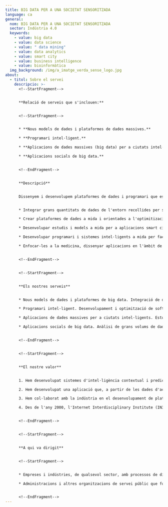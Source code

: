 ```yaml
---
title: BIG DATA PER A UNA SOCIETAT SENSORITZADA
language: ca
general:
  nom: BIG DATA PER A UNA SOCIETAT SENSORITZADA
  sector: Indústria 4.0
  keywords:
    - value: big data
    - value: data science
    - value: " data mining"
    - value: data analytics
    - value: smart city
    - value: business intelligence
    - value: bioinformàtica
  img_background: /img/a_imatge_verda_sense_logo.jpg
about:
  - titol: Sobre el servei
    descripcio: >-
      <!--StartFragment-->


      **Relació de serveis que s'inclouen:**


      <!--StartFragment-->


      * **Nous models de dades i plataformes de dades massives.**

      * **Programari intel·ligent.**

      * **Aplicacions de dades massives (big data) per a ciutats intel·ligents (smart cities).**

      * **Aplicacions socials de big data.** 


      <!--EndFragment-->


      **Descripció** 


      Dissenyem i desenvolupem plataformes de dades i programari que es dediquen a l'anàlisi dinàmica i transparent de grans quantitats de dades per a l'optimització de processos i la millora de la presa de decisions en societats connectades i sensoritzades. Aquestes solucions permeten:


      * Integrar grans quantitats de dades de l'entorn recollides per sensors i dispositius diversos via telèfon mòbils, drons i càmeres, etc.

      * Crear plataformes de dades a mida i orientades a l'optimitizació de processos incorporant models de Business Intelligence per a la presa de decisions i les tecnologies MapReduce, per a un processament de les dades paral·lelitzat i distribuït.

      * Desenvolupar estudis i models a mida per a aplicacions smart city o que integrin l'ús i la percepció dels usuaris.

      * Desenvolupar programari i sistemes intel·ligents a mida per facilitar la presa de decisions.

      * Enfocar-les a la medicina, dissenyar aplicacions en l'àmbit de la bioinformàtica per processar dades mèdiques i clíniques, com per exemple imatges mèdiques, per al disseny de biomarcadors, entre d'altres. 


      <!--EndFragment-->


      <!--StartFragment-->


      **Els nostres serveis**


      * Nous models de dades i plataformes de big data. Integració de dades a gran escala i de tecnologies heterogènies (mòbils, drons, sensors ambientals…) que faciliten una extracció eficient del coneixement de processos. Aquestes plataformes big data incorporen models de Business Intelligence que connecten les dades a la presa de decisions i les tecnologies MapReduce, tot aconseguint un processament de les dades paral·lelitzat i distribuït. 

      * Programari intel·ligent. Desenvolupament i optimització de software per a l'anàlisi dinàmica o intel·ligent de grans quantitats de dades i orientada a l'optimització de la logística, la producció i el rendiment econòmic industrial i social.

      * Aplicacions de dades massives per a ciutats intel·ligents. Estudis urbans teòrics i aplicats, que parteixen de l'anàlisi de grans volums de dades provinents de variables d'entorn i que permeten la modelització d'escenaris o la construcció d'eines predictives. Aquestes solucions aborden contextos urbans com ara les dinàmiques de trànsit, la gestió de l'espai públic o la del medi ambient, entre d'altres.

      * Aplicacions socials de big data. Anàlisi de grans volums de dades mitjançant eines de ciència social computacional i que permeten modelar escenaris productius i de consum per optimitzar la producció i venda de productes i serveis.


      <!--EndFragment-->


      <!--StartFragment-->


      **El nostre valor**


      1. Hem desenvolupat sistemes d'intel·ligència contextual i predictius en sectors com la indústria alimentària, tot millorant cadenes de subministrament i de distribució.

      2. Hem desenvolupat una aplicació que, a partir de les dades d'accidents de trànsit urbans, permet predir la probabilitat d'accidents entre vehicles i vianants i localitzar-los als mapes de les ciutats.

      3. Hem col·laborat amb la indústria en el desenvolupament de plataformes en obert per facilitar l'automatització de processos industrials i logístics. 

      4. Des de l'any 2000, l'Internet Interdisciplinary Institute (IN3) és el nostre centre de referència en R&I, el qual està adreçat al desenvolupament de solucions tecnològiques arrelades en l'era digital, i a l'estudi d'internet i dels efectes de la interacció entre les tecnologies digitals i l'activitat humana. 


      <!--EndFragment-->


      <!--StartFragment-->


      **A qui va dirigit**


      <!--StartFragment-->


      * Empreses i indústries, de qualsevol sector, amb processos de disseny, fabricació i logística digital automatitzats o distribuïts que cerquin solucions de big data.

      * Administracions i altres organitzacions de servei públic que fomentin o despleguin intervencions digitals de smart city.


      <!--EndFragment-->
---
```

